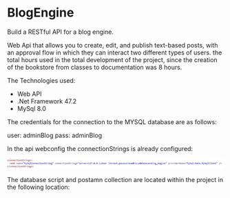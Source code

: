 # BlogEngine
Build a RESTful API for a blog engine.

Web Api that allows you to create, edit, and publish text-based posts, with an approval flow in which they can interact
two different types of users. the total hours used in the total development of the project, since the creation of the bookstore
from classes to documentation was 8 hours.

The Technologies used:

 *  Web API 
 * .Net Framework 47.2
 *  MySql 8.0
 
 The credentials for the connection to the MYSQL database are as follows:
 
  user: adminBlog
  pass: adminBlog
 
 In the api webconfig the connectionStrings is already configured:
 
 ![alt text](https://github.com/ytmatos8807/BlogEngine/blob/main/Util/IMG/ConnectionString.JPG)
 
 The database script and postamn collection are located within the project in the following location: